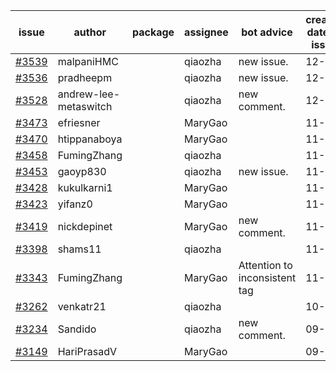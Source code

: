 | issue | author | package | assignee | bot advice | created date of issue | target release date | date from target |
| ------ | ------ | ------ | ------ | ------ | ------ | ------ | :-----: |
| [#3539](https://github.com/Azure/sdk-release-request/issues/3539) | malpaniHMC |  | qiaozha | new issue. | 12-06 | 12-23 |  |
| [#3536](https://github.com/Azure/sdk-release-request/issues/3536) | pradheepm |  | qiaozha | new issue. | 12-06 | 12-23 |  |
| [#3528](https://github.com/Azure/sdk-release-request/issues/3528) | andrew-lee-metaswitch |  | qiaozha | new comment. | 12-05 | 12-23 |  |
| [#3473](https://github.com/Azure/sdk-release-request/issues/3473) | efriesner |  | MaryGao |  | 11-29 | 12-23 |  |
| [#3470](https://github.com/Azure/sdk-release-request/issues/3470) | htippanaboya |  | MaryGao |  | 11-29 | 12-23 |  |
| [#3458](https://github.com/Azure/sdk-release-request/issues/3458) | FumingZhang |  | qiaozha |  | 11-24 | 12-23 |  |
| [#3453](https://github.com/Azure/sdk-release-request/issues/3453) | gaoyp830 |  | qiaozha | new issue. | 11-23 | 12-23 |  |
| [#3428](https://github.com/Azure/sdk-release-request/issues/3428) | kukulkarni1 |  | MaryGao |  | 11-16 | 12-23 |  |
| [#3423](https://github.com/Azure/sdk-release-request/issues/3423) | yifanz0 |  | MaryGao |  | 11-16 | 12-23 |  |
| [#3419](https://github.com/Azure/sdk-release-request/issues/3419) | nickdepinet |  | MaryGao | new comment. | 11-15 | 12-23 |  |
| [#3398](https://github.com/Azure/sdk-release-request/issues/3398) | shams11 |  | qiaozha |  | 11-10 | 11-25 |  |
| [#3343](https://github.com/Azure/sdk-release-request/issues/3343) | FumingZhang |  | MaryGao | Attention to inconsistent tag | 11-02 | 11-25 |  |
| [#3262](https://github.com/Azure/sdk-release-request/issues/3262) | venkatr21 |  | qiaozha |  | 10-12 | 10-28 |  |
| [#3234](https://github.com/Azure/sdk-release-request/issues/3234) | Sandido |  | qiaozha | new comment. | 09-30 | 10-17 |  |
| [#3149](https://github.com/Azure/sdk-release-request/issues/3149) | HariPrasadV |  | MaryGao |  | 09-07 | 10-11 |  |
